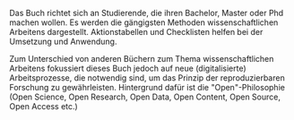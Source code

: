 Das Buch richtet sich an Studierende, die ihren Bachelor, Master oder Phd machen wollen. Es werden die gängigsten Methoden wissenschaftlichen Arbeitens dargestellt. Aktionstabellen und Checklisten helfen bei der Umsetzung und Anwendung. 

Zum Unterschied von anderen Büchern zum Thema wissenschaftlichen Arbeitens fokussiert dieses Buch jedoch auf neue (digitalisierte) Arbeitsprozesse, die notwendig sind, um das Prinzip der reproduzierbaren Forschung zu gewährleisten. Hintergrund dafür ist die "Open"-Philosophie (Open Science, Open Research, Open Data, Open Content, Open Source, Open Access etc.)
